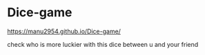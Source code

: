 # Dice-game
https://manu2954.github.io/Dice-game/


check who is more luckier with this dice between u and your friend
